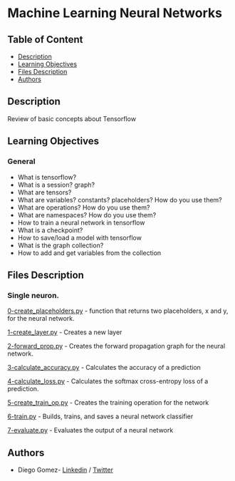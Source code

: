 # Machine Learning Neural Networks

## Table of Content
* [Description](#description)
* [Learning Objectives](#learning-objectives)
* [Files Description](#files-description)
* [Authors](#authors)

## Description
Review of basic concepts about Tensorflow


## Learning Objectives
### General

- What is tensorflow?
- What is a session? graph?
- What are tensors?
- What are variables? constants? placeholders? How do you use them?
- What are operations? How do you use them?
- What are namespaces? How do you use them?
- How to train a neural network in tensorflow
- What is a checkpoint?
- How to save/load a model with tensorflow
- What is the graph collection?
- How to add and get variables from the collection


## Files Description

### Single neuron.

[0-create_placeholders.py](0-create_placeholders.py) - function that returns two placeholders, x and y, for the neural network.

[1-create_layer.py](1-create_layer.py) - Creates a new layer

[2-forward_prop.py](2-forward_prop.py) - Creates the forward propagation graph for the neural network.

[3-calculate_accuracy.py](3-calculate_accuracy.py) - Calculates the accuracy of a prediction

[4-calculate_loss.py](4-calculate_loss.py) - Calculates the softmax cross-entropy loss of a prediction.

[5-create_train_op.py](5-create_train_op.py) - Creates the training operation for the network

[6-train.py](6-train.py) - Builds, trains, and saves a neural network classifier

[7-evaluate.py](7-evaluate.py) - Evaluates the output of a neural network


## Authors
* Diego Gomez- [Linkedin](https://www.linkedin.com/in/diego-g%C3%B3mez-8861b61a1/) / [Twitter](https://twitter.com/dagomez2530)
